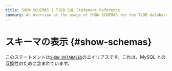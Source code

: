 ```yaml
---
title: SHOW SCHEMAS | TiDB SQL Statement Reference
summary: An overview of the usage of SHOW SCHEMAS for the TiDB database.
---
```


# スキーマの表示 {#show-schemas}

このステートメントは[<a href="/sql-statements/sql-statement-show-databases.md">`SHOW DATABASES`</a>](/sql-statements/sql-statement-show-databases.md)のエイリアスです。これは、MySQL との互換性のために含まれています。
